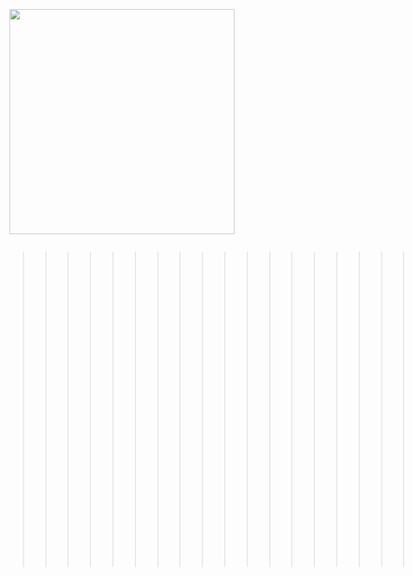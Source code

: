 
<div align="center">

<div align="left"> 
<br><br><br>
<img width=400 src="https://github.com/user-attachments/assets/b571eb26-7d4e-444d-a0e0-7229d8d03215"></img>

<div align="left"> 
<br>
  
>>>>>>>>>>>>>>>>>>>>>>>> responsive data labeling with [Torli0y ](http://142.93.132.7:8080/image)
 

</div>

</div>

</div>
<br><br><br>




<br>
